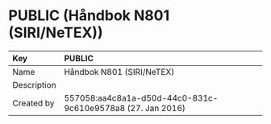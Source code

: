 # PUBLIC \(Håndbok N801 \(SIRI/NeTEX\)\)

| Key | PUBLIC |
| :--- | :--- |
| Name | Håndbok N801 \(SIRI/NeTEX\) |
| Description |  |
| Created by | 557058:aa4c8a1a-d50d-44c0-831c-9c610e9578a8 \(27. Jan 2016\) |

